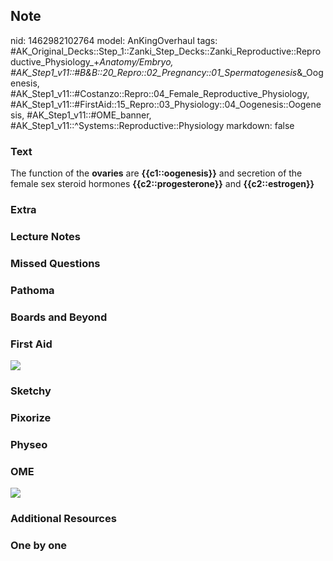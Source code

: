 ## Note
nid: 1462982102764
model: AnKingOverhaul
tags: #AK_Original_Decks::Step_1::Zanki_Step_Decks::Zanki_Reproductive::Reproductive_Physiology_+_Anatomy/Embryo, #AK_Step1_v11::#B&B::20_Repro::02_Pregnancy::01_Spermatogenesis_&_Oogenesis, #AK_Step1_v11::#Costanzo::Repro::04_Female_Reproductive_Physiology, #AK_Step1_v11::#FirstAid::15_Repro::03_Physiology::04_Oogenesis::Oogenesis, #AK_Step1_v11::#OME_banner, #AK_Step1_v11::^Systems::Reproductive::Physiology
markdown: false

### Text
The function of the <b>ovaries</b> are <b>{{c1::oogenesis}}</b> and
secretion of the female sex steroid hormones
<b>{{c2::progesterone}}</b> and <b>{{c2::estrogen}}</b>

### Extra


### Lecture Notes


### Missed Questions


### Pathoma


### Boards and Beyond


### First Aid
<img src="tmp2Sbw8i.png">

### Sketchy


### Pixorize


### Physeo


### OME
<div class="ome-widget">
  <a href="https://onlinemeded.org?ref=anki"><img src=
  "_OME_AnkiFlashcards_General_7.png"></a>
</div>

### Additional Resources


### One by one

